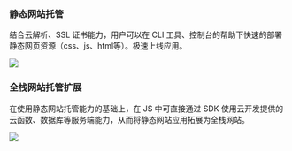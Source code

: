 ### 静态网站托管
结合云解析、SSL 证书能力，用户可以在 CLI 工具、控制台的帮助下快速的部署静态网页资源（css、js、html等）。极速上线应用。

![](https://main.qcloudimg.com/raw/bb5b9cf74b7d59415990b84a61d18124.svg)

### 全栈网站托管扩展
在使用静态网站托管能力的基础上，在 JS 中可直接通过 SDK 使用云开发提供的云函数、数据库等服务端能力，从而将静态网站应用拓展为全栈网站。

![](https://main.qcloudimg.com/raw/7f07eacd7dd73a37d624fcd9e31c452f.svg)
